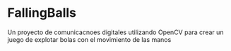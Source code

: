 FallingBalls
============

Un proyecto de comunicacnoes digitales utilizando OpenCV para crear un juego de explotar bolas con el movimiento de las manos
